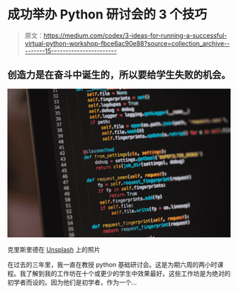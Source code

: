 # 成功举办 Python 研讨会的 3 个技巧

> 原文：<https://medium.com/codex/3-ideas-for-running-a-successful-virtual-python-workshop-fbce6ac90e88?source=collection_archive---------15----------------------->

## 创造力是在奋斗中诞生的，所以要给学生失败的机会。

![](img/eb58e0f8ae3e02ff06777db26ff8bd85.png)

克里斯里德在 [Unsplash](https://unsplash.com?utm_source=medium&utm_medium=referral) 上的照片

在过去的三年里，我一直在教授 python 基础研讨会。这是为期六周的两小时课程。我了解到我的工作坊在十个或更少的学生中效果最好。这些工作坊是为绝对的初学者而设的。因为他们是初学者，作为一个…
